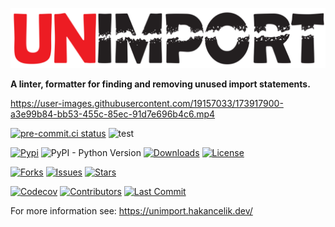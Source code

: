 ![unimport](https://raw.githubusercontent.com/hakancelikdev/unimport/main/docs/assets/logo/unimport.png)

**A linter, formatter for finding and removing unused import statements.**

https://user-images.githubusercontent.com/19157033/173917900-a3e99b84-bb53-455c-85ec-91d7e696b4c6.mp4

[![pre-commit.ci status](https://results.pre-commit.ci/badge/github/hakancelikdev/unimport/main.svg)](https://results.pre-commit.ci/latest/github/hakancelikdev/unimport/main)
![test](https://github.com/hakancelikdev/unimport/workflows/Test/badge.svg)

[![Pypi](https://img.shields.io/pypi/v/unimport)](https://pypi.org/project/unimport/)
![PyPI - Python Version](https://img.shields.io/pypi/pyversions/unimport)
[![Downloads](https://static.pepy.tech/personalized-badge/unimport?period=total&units=international_system&left_color=grey&right_color=red&left_text=downloads)](https://pepy.tech/project/unimport)
[![License](https://img.shields.io/github/license/hakancelikdev/unimport.svg)](https://github.com/hakancelikdev/unimport/blob/main/LICENSE)

[![Forks](https://img.shields.io/github/forks/hakancelikdev/unimport)](https://github.com/hakancelikdev/unimport/fork)
[![Issues](https://img.shields.io/github/issues/hakancelikdev/unimport)](https://github.com/hakancelikdev/unimport/issues)
[![Stars](https://img.shields.io/github/stars/hakancelikdev/unimport)](https://github.com/hakancelikdev/unimport/stargazers)

[![Codecov](https://codecov.io/gh/hakancelikdev/unimport/branch/main/graph/badge.svg)](https://codecov.io/gh/hakancelikdev/unimport)
[![Contributors](https://img.shields.io/github/contributors/hakancelikdev/unimport)](https://github.com/hakancelikdev/unimport/graphs/contributors)
[![Last Commit](https://img.shields.io/github/last-commit/hakancelikdev/unimport.svg)](https://github.com/hakancelikdev/unimport/commits/main)

For more information see: https://unimport.hakancelik.dev/
